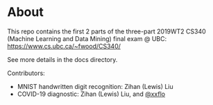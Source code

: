 # About

This repo contains the first 2 parts of the three-part 2019WT2 CS340 (Machine Learning and Data Mining) final exam @ UBC: https://www.cs.ubc.ca/~fwood/CS340/

See more details in the docs directory.

Contributors: 
- MNIST handwritten digit recognition: Zihan (Lewis) Liu
- COVID-19 diagnostic: Zihan (Lewis) Liu, and [@xxflo](https://github.com/xxflo)
